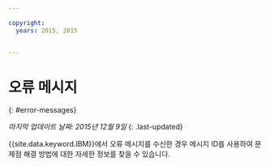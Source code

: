 ```yaml
---

copyright:
  years: 2015, 2015


---
```



# 오류 메시지
{: #error-messages}

*마지막 업데이트 날짜: 2015년 12월 9일*
{: .last-updated}

{{site.data.keyword.IBM}}에서 오류 메시지를 수신한 경우 메시지 ID를 사용하여 문제점 해결 방법에 대한 자세한 정보를 찾을 수 있습니다. 
